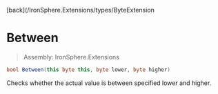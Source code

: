 ﻿

[back](/IronSphere.Extensions/types/ByteExtension

# Between

> Assembly: IronSphere.Extensions

```csharp
bool Between(this byte this, byte lower, byte higher)
```

Checks whether the actual value is between specified lower and higher.

 